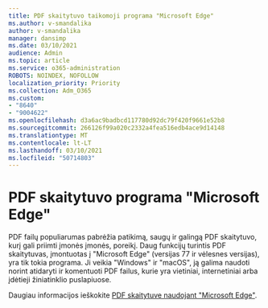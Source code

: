 ```yaml
---
title: PDF skaitytuvo taikomoji programa "Microsoft Edge"
ms.author: v-smandalika
author: v-smandalika
manager: dansimp
ms.date: 03/10/2021
audience: Admin
ms.topic: article
ms.service: o365-administration
ROBOTS: NOINDEX, NOFOLLOW
localization_priority: Priority
ms.collection: Adm_O365
ms.custom:
- "8640"
- "9004622"
ms.openlocfilehash: d3a6ac9badbcd117780d92dc79f420f9661e52b8
ms.sourcegitcommit: 266126f99a020c2332a4fea516edb4ace9d14148
ms.translationtype: MT
ms.contentlocale: lt-LT
ms.lasthandoff: 03/10/2021
ms.locfileid: "50714803"
---
```

# <a name="pdf-reader-app-in-microsoft-edge"></a>PDF skaitytuvo programa "Microsoft Edge"

PDF failų populiarumas pabrėžia patikimą, saugų ir galingą PDF skaitytuvo, kurį gali priimti įmonės įmonės, poreikį. Daug funkcijų turintis PDF skaitytuvas, įmontuotas į "Microsoft Edge" (versijas 77 ir vėlesnes versijas), yra tik tokia programa. Ji veikia "Windows" ir "macOS", ją galima naudoti norint atidaryti ir komentuoti PDF failus, kurie yra vietiniai, internetiniai arba įdėtieji žiniatinklio puslapiuose.

Daugiau informacijos ieškokite [PDF skaitytuve naudojant "Microsoft Edge"](https://docs.microsoft.com/deployedge/microsoft-edge-pdf).
